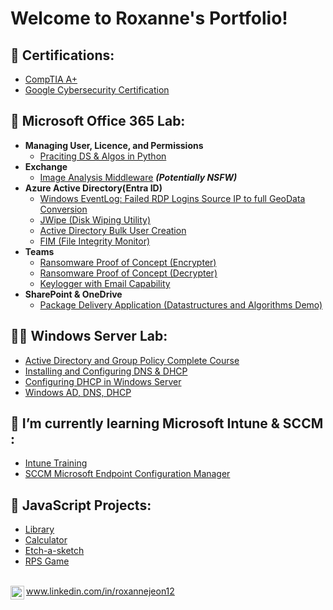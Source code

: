 <h1>Welcome to Roxanne's Portfolio!</h1>

<h2>📄 Certifications:</h2>

- [CompTIA A+](https://drive.google.com/file/d/1hkMjppI2zEhn9KIWa5w414mk74utirlf/view?usp=sharing)
- [Google Cybersecurity Certification](https://drive.google.com/file/d/1DBVCvdX_165dDxHl4HTOdMPnH44duMxl/view?usp=sharing)

<h2>🥗 Microsoft Office 365 Lab:</h2>

- <b>Managing User, Licence, and Permissions</b>
  - [Praciting DS & Algos in Python](https://github.com/joshmadakor1/Algorithms-Practice)
- <b>Exchange</b>
  - [Image Analysis Middleware](https://github.com/joshmadakor1/4chan-Image-Analysis-Middleware-C964) <b><i>(Potentially NSFW)</b></i>
- <b>Azure Active Directory(Entra ID)</b>
  - [Windows EventLog: Failed RDP Logins Source IP to full GeoData Conversion](https://github.com/joshmadakor1/Sentinel-Lab)
  - [JWipe (Disk Wiping Utility)](https://github.com/joshmadakor1/Jwipe.PowerShell)
  - [Active Directory Bulk User Creation](https://github.com/joshmadakor1/AD_PS)
  - [FIM (File Integrity Monitor)](https://github.com/joshmadakor1/PowerShell-Integrity-FIM)
- <b>Teams</b>
  - [Ransomware Proof of Concept (Encrypter)](https://github.com/joshmadakor1/EncrypterPOC)
  - [Ransomware Proof of Concept (Decrypter)](https://github.com/joshmadakor1/DecrypterPOC)
  - [Keylogger with Email Capability](https://github.com/joshmadakor1/Key-Logger-With-Email)
- <b>SharePoint & OneDrive</b>
  - [Package Delivery Application (Datastructures and Algorithms Demo)](https://github.com/joshmadakor1/Package-Delivery-Pathfinding-Algorithm)

<h2>👨‍💻 Windows Server Lab:</h2>

- [Active Directory and Group Policy Complete Course](https://www.youtube.com/watch?v=a83ASGn_V_s)
- [Installing and Configuring DNS & DHCP](https://www.youtube.com/watch?v=uHy3oM7NnoU)
- [Configuring DHCP in Windows Server](https://www.youtube.com/watch?v=N-L9hklSlNk)
- [Windows AD, DNS, DHCP](https://www.youtube.com/watch?v=OfvdQeh79s0)

<h2>🌱 I’m currently learning Microsoft Intune & SCCM :</h2>

- [Intune Training](https://www.youtube.com/watch?v=a83ASGn_V_s)
- [SCCM Microsoft Endpoint Configuration Manager]()

<h2>🔭 JavaScript Projects:</h2>

- [Library](https://github.com/Monzi-2020/library)
- [Calculator](https://github.com/Monzi-2020/calculator)
- [Etch-a-sketch](https://github.com/Monzi-2020/etch_a_sketch)
- [RPS Game](https://github.com/Monzi-2020/rpsGame)


<br><img align="left" alt="JoshMadakor | LinkedIn" width="22px" src="https://cdn.jsdelivr.net/npm/simple-icons@v3/icons/linkedin.svg" />www.linkedin.com/in/roxannejeon12</br>

<!--
**joshmadakor1/joshmadakor1** is a ✨ _special_ ✨ repository because its `README.md` (this file) appears on your GitHub profile.

Here are some ideas to get you started:

- 🔭 I’m currently working on ...
- 🌱 I’m currently learning ...
- 👯 I’m looking to collaborate on ...
- 🤔 I’m looking for help with ...
- 💬 Ask me about ...
- 📫 How to reach me: ...
- 😄 Pronouns: ...
- ⚡ Fun fact: ...
-->

